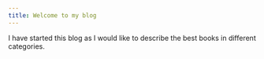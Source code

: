 ```yaml
---
title: Welcome to my blog
---
```

I have started this blog as I would like to describe the best books in different categories.
